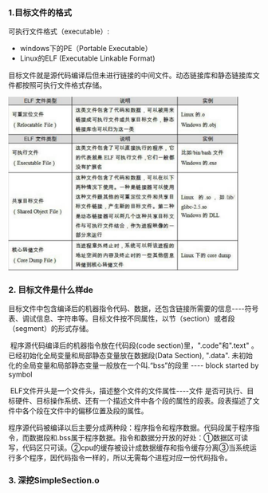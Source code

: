 ### 1.目标文件的格式

可执行文件格式（executable）:

+ windows下的PE（Portable Executable）
+ Linux的ELF (Executable Linkable Format)

目标文件就是源代码编译后但未进行链接的中间文件。动态链接库和静态链接库文件都按照可执行文件格式存储。

<img src="image-20210813142238184.png" alt="image-20210813142238184" style="zoom:45%;" />

### 2. 目标文件是什么样de

​		目标文件中包含编译后的机器指令代码、数据，还包含链接所需要的信息----符号表、调试信息、字符串等。目标文件按不同属性，以节（section）或者段（segment）的形式存储。

​		程序源代码编译后的机器指令放在代码段(code section)里，".code"和".text" 。
​		已经初始化全局变量和局部静态变量放在数据段(Data Section), ".data".
​		未初始化的全局变量和局部静态变量⼀般放在⼀个叫.“bss”的段⾥ ---- block started by symbol

​		ELF文件开头是一个文件头，描述整个文件的文件属性----文件 是否可执行、目标硬件、目标操作系统、还有一个描述文件中各个段的属性的段表。段表描述了文件中各个段在文件中的偏移位置及段的属性。

​		程序源代码被编译以后主要分成两种段：程序指令和程序数据。代码段属于程序指令，而数据段和.bss属于程序数据。指令和数据分开放的好处：①数据区可读写，代码区只可读。②cpu的缓存被设计成数据缓存和指令缓存分离③当系统运行多个程序，因代码指令一样的，所以无需每个进程对应一份代码指令。

### 3. 深挖SimpleSection.o

